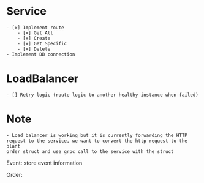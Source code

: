 # Service
    - [x] Implement route
        - [x] Get All
        - [x] Create
        - [x] Get Specific
        - [x] Delete
    - Implement DB connection

# LoadBalancer 
    - [] Retry logic (route logic to another healthy instance when failed)    








# Note
    - Load balancer is working but it is currently forwarding the HTTP request to the service, we want to convert the http request to the plant
    order struct and use grpc call to the service with the struct




Event:
    store event information

Order:
    